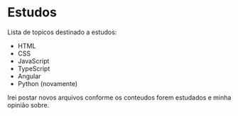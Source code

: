 # Estudos

Lista de topicos destinado a estudos:

- HTML
- CSS
- JavaScript
- TypeScript
- Angular
- Python (novamente)

Irei postar novos arquivos conforme os conteudos forem estudados e minha opinião sobre. 
